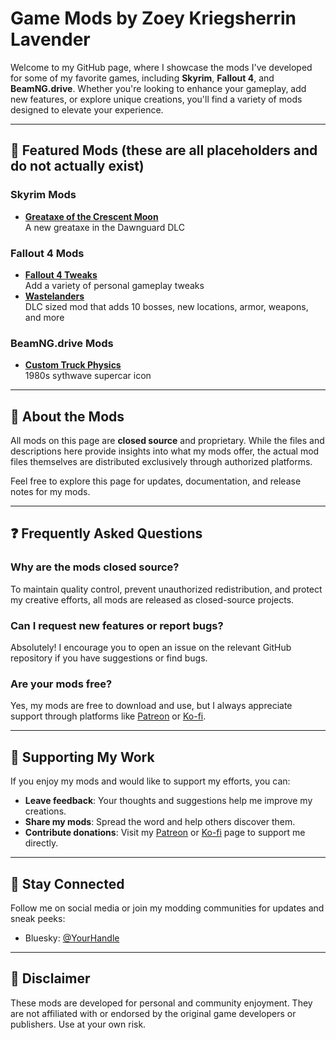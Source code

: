 # Game Mods by Zoey Kriegsherrin Lavender  

Welcome to my GitHub page, where I showcase the mods I've developed for some of my favorite games, including **Skyrim**, **Fallout 4**, and **BeamNG.drive**. Whether you're looking to enhance your gameplay, add new features, or explore unique creations, you'll find a variety of mods designed to elevate your experience.

---

## 🔗 Featured Mods (these are all placeholders and do not actually exist)  

### Skyrim Mods  
- **[Greataxe of the Crescent Moon](https://github.com/ZoeyKL/game-mods/releases/tag/skyrim-greataxe-le)**  
  A new greataxe in the Dawnguard DLC

### Fallout 4 Mods  
- **[Fallout 4 Tweaks](https://github.com/ZoeyKL/game-mods/releases/tag/fallout4tweaks)**  
  Add a variety of personal gameplay tweaks
- **[Wastelanders](https://github.com/ZoeyKL/game-mods/releases/tag/fo4-wastelanders)**  
  DLC sized mod that adds 10 bosses, new locations, armor, weapons, and more

### BeamNG.drive Mods  
- **[Custom Truck Physics](https://github.com/ZoeyKL/game-mods/releases/tag/factor2)**  
  1980s sythwave supercar icon  

---

## 📖 About the Mods  

All mods on this page are **closed source** and proprietary. While the files and descriptions here provide insights into what my mods offer, the actual mod files themselves are distributed exclusively through authorized platforms.  

Feel free to explore this page for updates, documentation, and release notes for my mods.  

---

## ❓ Frequently Asked Questions  

### Why are the mods closed source?  
To maintain quality control, prevent unauthorized redistribution, and protect my creative efforts, all mods are released as closed-source projects.  

### Can I request new features or report bugs?  
Absolutely! I encourage you to open an issue on the relevant GitHub repository if you have suggestions or find bugs.  

### Are your mods free?  
Yes, my mods are free to download and use, but I always appreciate support through platforms like [Patreon](https://patreon.com/) or [Ko-fi](https://ko-fi.com/).  

---

## 🤝 Supporting My Work  

If you enjoy my mods and would like to support my efforts, you can:  
- **Leave feedback**: Your thoughts and suggestions help me improve my creations.  
- **Share my mods**: Spread the word and help others discover them.  
- **Contribute donations**: Visit my [Patreon](https://patreon.com/) or [Ko-fi](https://ko-fi.com/) page to support me directly.  

---

## 📢 Stay Connected  

Follow me on social media or join my modding communities for updates and sneak peeks:  
- Bluesky: [@YourHandle]([https://twitter.com/yourhandle](https://bsky.app/profile/zoeykl.bsky.social))   

---

## 🚧 Disclaimer  

These mods are developed for personal and community enjoyment. They are not affiliated with or endorsed by the original game developers or publishers. Use at your own risk.  
